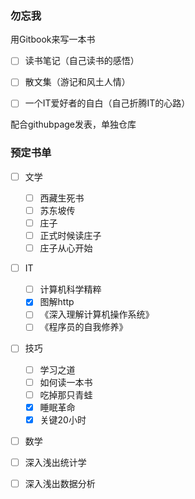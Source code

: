 ### 勿忘我



用Gitbook来写一本书

- [ ] 读书笔记（自己读书的感悟）
- [ ] 散文集（游记和风土人情）
- [ ] 一个IT爱好者的自白（自己折腾IT的心路）



配合githubpage发表，单独仓库



### 预定书单

- [ ] 文学
  - [ ] 西藏生死书
  - [ ] 苏东坡传
  - [ ] 庄子
  - [ ] 正式时候读庄子
  - [ ] 庄子从心开始
- [ ] IT
  - [ ] 计算机科学精粹
  - [x] 图解http
  - [ ] 《深入理解计算机操作系统》
  - [ ] 《程序员的自我修养》
  
- [ ] 技巧
  - [ ] 学习之道
  - [ ] 如何读一本书
  - [ ] 吃掉那只青蛙
  - [x] 睡眠革命  
  - [x] 关键20小时
 - [ ] 数学
  - [ ] 深入浅出统计学
  - [ ] 深入浅出数据分析

